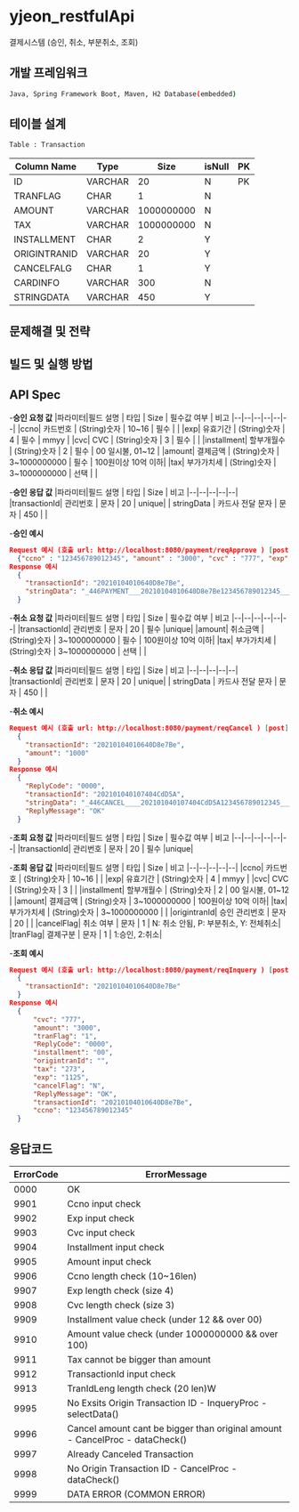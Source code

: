 # yjeon_restfulApi
결제시스템 (승인, 취소, 부분취소, 조회)

## 개발 프레임워크
```bash
Java, Spring Framework Boot, Maven, H2 Database(embedded)
```

## 테이블 설계
```bash
Table : Transaction
```
|Column Name | Type | Size | isNull | PK|
|--|--|--|--|--|
|ID|VARCHAR|20|N|PK|
|TRANFLAG|CHAR|1|N||
|AMOUNT|VARCHAR|1000000000|N||
|TAX|VARCHAR|1000000000|N||
|INSTALLMENT|CHAR|2|Y||
|ORIGINTRANID|VARCHAR|20|Y||
|CANCELFALG|CHAR|1|Y||
|CARDINFO|VARCHAR|300|N||
|STRINGDATA|VARCHAR|450|Y||


## 문제해결 및 전략

## 빌드 및 실행 방법

## API Spec
-**승인 요청 값**
|파라미터|필드 설명 | 타입 | Size | 필수값 여부 | 비고
|--|--|--|--|--|--|
|ccno| 카드번호 | (String)숫자 | 10~16 | 필수 | |
|exp| 유효기간 | (String)숫자 | 4 | 필수 | mmyy |
|cvc| CVC | (String)숫자 | 3 | 필수 |  |
|installment| 할부개월수 | (String)숫자 | 2 | 필수 | 00 일시불, 01~12 |
|amount| 결제금액 | (String)숫자 | 3~1000000000 | 필수 | 100원이상 10억 이하|
|tax| 부가가치세 | (String)숫자 | 3~1000000000 | 선택 | |

-**승인 응답 값**
|파라미터|필드 설명 | 타입 | Size |  비고
|--|--|--|--|--|
|transactionId| 관리번호 | 문자 | 20 | unique|
| stringData | 카드사 전달 문자 | 문자 | 450 |  |

-**승인 예시**
```json
Request 예시 (호출 url: http://localhost:8080/payment/reqApprove ) [post]
  {"ccno" : "123456789012345", "amount" : "3000", "cvc" : "777", "exp":"1125", "installment":"00"}
Response 예시
  {
    "transactionId": "20210104010640D8e7Be",
    "stringData": "_446PAYMENT___20210104010640D8e7Be123456789012345_____001125777______30000000000273____________________UZ4QGmS24NC8qG0w+P2a9q0vTDRISGjyk6GsN8dAMuA=_______________________________________________________________________________________________________________________________________________________________________________________________________________________________________________________________________________________________________________"
  }
```

-**취소 요청 값**
|파라미터|필드 설명 | 타입 | Size | 필수값 여부 | 비고
|--|--|--|--|--|--|
|transactionId| 관리번호 | 문자 | 20 | 필수 |unique|
|amount| 취소금액 | (String)숫자 | 3~1000000000 | 필수 | 100원이상 10억 이하|
|tax| 부가가치세 | (String)숫자 | 3~1000000000 | 선택 | |

-**취소 응답 값**
|파라미터|필드 설명 | 타입 | Size |  비고
|--|--|--|--|--|
|transactionId| 관리번호 | 문자 | 20 | unique|
| stringData | 카드사 전달 문자 | 문자 | 450 |  |


-**취소 예시**
```json
Request 예시 (호출 url: http://localhost:8080/payment/reqCancel ) [post]
  {
    "transactionId": "20210104010640D8e7Be",
    "amount": "1000"
  }
Response 예시
  {
    "ReplyCode": "0000",
    "transactionId": "202101040107404CdD5A",
    "stringData": "_446CANCEL____202101040107404CdD5A123456789012345_____001125777______10000000000273____________________UZ4QGmS24NC8qG0w+P2a9q0vTDRISGjyk6GsN8dAMuA=_______________________________________________________________________________________________________________________________________________________________________________________________________________________________________________________________________________________________________________",
    "ReplyMessage": "OK"
  }
```

-**조회 요청 값**
|파라미터|필드 설명 | 타입 | Size | 필수값 여부 | 비고
|--|--|--|--|--|--|
|transactionId| 관리번호 | 문자 | 20 | 필수 |unique|


-**조회 응답 값**
|파라미터|필드 설명 | 타입 | Size |  비고
|--|--|--|--|--|
|ccno| 카드번호 | (String)숫자 | 10~16 |  |
|exp| 유효기간 | (String)숫자 | 4 |  mmyy |
|cvc| CVC | (String)숫자 | 3 | |
|installment| 할부개월수 | (String)숫자 | 2 |  00 일시불, 01~12 |
|amount| 결제금액 | (String)숫자 | 3~1000000000 |  100원이상 10억 이하|
|tax| 부가가치세 | (String)숫자 | 3~1000000000 |  |
|origintranId| 승인 관리번호 | 문자 | 20 |  |
|cancelFlag| 취소 여부 | 문자 | 1 |  N: 취소 안됨, P: 부분취소, Y: 전체취소|
|tranFlag| 결제구분 | 문자 | 1 | 1:승인, 2:취소|

-**조회 예시**
```json
Request 예시 (호출 url: http://localhost:8080/payment/reqInquery ) [post]
  {
    "transactionId": "20210104010640D8e7Be"
  }
Response 예시
  {
      "cvc": "777",
      "amount": "3000",
      "tranFlag": "1",
      "ReplyCode": "0000",
      "installment": "00",
      "origintranId": "",
      "tax": "273",
      "exp": "1125",
      "cancelFlag": "N",
      "ReplyMessage": "OK",
      "transactionId": "20210104010640D8e7Be",
      "ccno": "123456789012345"
  }
```


## 응답코드
|ErrorCode|ErrorMessage|
|--|--|
|0000|OK                                                                           |
|9901|Ccno input check                                                             |
|9902|Exp input check                                                              |
|9903|Cvc input check                                                              |
|9904|Installment input check                                                      |
|9905|Amount input check                                                           |
|9906|Ccno length check (10~16len)                                                 |
|9907|Exp length check (size 4)                                                    |
|9908|Cvc length check (size 3)                                                    |
|9909|Installment value check (under 12 && over 00)                                |
|9910|Amount value check (under 1000000000 && over 100)                            |
|9911|Tax cannot be bigger than amount                                             |
|9912|TransactionId input check                                                    |
|9913|TranIdLeng length check (20 len)W                                            |
|9995|No Exsits Origin Transaction ID - InqueryProc - selectData()                 |
|9996|Cancel amount cant be bigger than original amount - CancelProc - dataCheck() |
|9997|Already Canceled Transaction                                                 |
|9998|No Origin Transaction ID - CancelProc - dataCheck()                          |
|9999|DATA ERROR (COMMON ERROR)                                                    |


